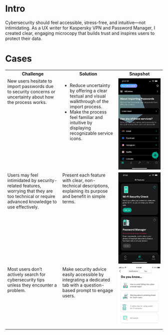 # Intro

Cybersecurity should feel accessible, stress-free, and intuitive—not intimidating. As a UX writer for Kaspersky VPN and Password Manager, I created clear, engaging microcopy that builds trust and inspires users to protect their data.

# Cases

<table>
  <tr>
    <th>Challenge</th>
    <th>Solution</th>
    <th>Snapshot</th>    
  </tr>
  <tr>
    <td valign="top">New users hesitate to import passwords due to security concerns or uncertainty about how the process works.</td>
    <td valign="top"><ul><li>Reduce uncertainty by offering a clear textual and visual walkthrough of the import process.</li><li>Make the process feel familiar and intuitive by displaying recognizable service icons.</li></ul></td>
    <td valign="top"><img src="https://github.com/indrajiita/test/blob/main/UX%20Writing/media1/PM%20main.jpg?raw=true" width="900"></td>    
  </tr>
  <tr>  
    <td valign="top">Users may feel intimidated by security-related features, worrying that they are too technical or require advanced knowledge to use effectively.</td>  
    <td valign="top">Present each feature with clear, non-technical descriptions, explaining its purpose and benefit in simple terms.</td>
    <td valign="top"><img src="https://github.com/indrajiita/test/blob/main/UX%20Writing/media1/PM%20not%20installed.jpg?raw=true" width="900"></td>    
  </tr>
  <tr>  
    <td valign="top">Most users don’t actively search for cybersecurity tips unless they encounter a problem.</td>  
    <td valign="top">Make security advice easily accessible by integrating a dedicated tab with a question-based prompt to engage users.</td>
    <td valign="top"><img src="https://github.com/indrajiita/test/blob/main/UX%20Writing/media1/VPN%20tips.jpg?raw=true" width="900"></td>    
  </tr>  
</table>
